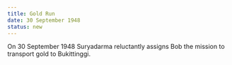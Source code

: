 ```yaml
---
title: Gold Run
date: 30 September 1948 
status: new
---
```


On 30 September 1948 Suryadarma reluctantly assigns Bob the mission to
transport gold to Bukittinggi.
